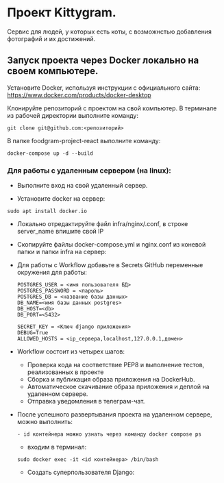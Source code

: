 
# Проект Kittygram.
Сервис для людей, у которых есть коты, с возможнстью добавления фотографий и их достижений.

## Запуск проекта через Docker локально на своем компьютере.

Установите Docker, используя инструкции с официального сайта:
https://www.docker.com/products/docker-desktop

Клонируйте репозиторий с проектом на свой компьютер.
В терминале из рабочей директории выполните команду:
```
git clone git@github.com:<репозиторий>
```

В папке foodgram-project-react выполните команду:
```
docker-compose up -d --build
```
### Для работы с удаленным сервером (на linux):
* Выполните вход на свой удаленный сервер.

* Установите docker на сервер:
```
sudo apt install docker.io 
```
* Локально отредактируйте файл infra/nginx/.conf, в строке server_name впишите свой IP
* Скопируйте файлы docker-compose.yml и nginx.conf из коневой папки и папки infra на сервер:

* Для работы с Workflow добавьте в Secrets GitHub переменные окружения для работы:
    ```
    POSTGRES_USER = <имя пользователя БД>
    POSTGRES_PASSWORD = <пароль>
    POSTGRES_DB = <название базы данных>
    DB_NAME=<имя базы данных postgres>
    DB_HOST=<db>
    DB_PORT=<5432>
    
    SECRET_KEY = <Ключ django приложения>
    DEBUG=True
    ALLOWED_HOSTS = <ip_сервера,localhost,127.0.0.1,домен>
    ```
* Workflow состоит из четырех шагов:
     - Проверка кода на соответствие PEP8 и выполнение тестов, реализованных в проекте
     - Сборка и публикация образа приложения на DockerHub.
     - Автоматическое скачивание образа приложения и деплой на удаленном сервере.
     - Отправка уведомления в телеграм-чат.  
  

* После успешного развертывания проекта на удаленном сервере, можно выполнить:
    ```
    - id контейнера можно узнать через команду docker compose ps
    ```
    - входим в терминал:
     ```
    sudo docker exec -it <id контейнера> /bin/bash
    ```
    - Создать суперпользователя Django:
    ```
